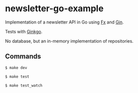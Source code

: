 # newsletter-go-example

Implementation of a newsletter API in Go using [Fx](https://github.com/uber-go/fx) and [Gin](https://github.com/gin-gonic/gin).

Tests with [Ginkgo](https://github.com/onsi/ginkgo).

No database, but an in-memory implementation of repositories.

## Commands

```sh
$ make dev
```

```sh
$ make test
```

```sh
$ make test_watch
```